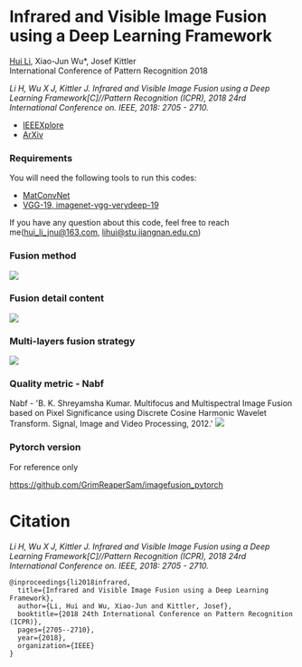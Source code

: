 # Infrared and Visible Image Fusion using a Deep Learning Framework

[Hui Li](https://hli1221.github.io/), Xiao-Jun Wu*, Josef Kittler  
International Conference of Pattern Recognition 2018

*Li H, Wu X J, Kittler J. Infrared and Visible Image Fusion using a Deep Learning Framework[C]//Pattern Recognition (ICPR), 2018 24rd International Conference on. IEEE, 2018: 2705 - 2710.*

- [IEEEXplore](https://ieeexplore.ieee.org/document/8546006)
- [ArXiv](https://arxiv.org/abs/1804.06992)


### Requirements
You will need the following tools to run this codes:
- [MatConvNet](http://www.vlfeat.org/matconvnet/)
- [VGG-19, imagenet-vgg-verydeep-19](http://www.vlfeat.org/matconvnet/pretrained/)


If you have any question about this code, feel free to reach me(hui_li_jnu@163.com, lihui@stu.jiangnan.edu.cn) 


### Fusion method
![](https://github.com/hli1221/imagefusion_deeplearning/blob/master/framework/framework_method.png)

### Fusion detail content
![](https://github.com/hli1221/imagefusion_deeplearning/blob/master/framework/fusion_detail.png)

### Multi-layers fusion strategy
![](https://github.com/hli1221/imagefusion_deeplearning/blob/master/framework/fusion_strategy.png)

### Quality metric - Nabf
Nabf - 'B. K. Shreyamsha Kumar. Multifocus and Multispectral Image Fusion based on Pixel Significance using Discrete Cosine Harmonic Wavelet Transform. Signal, Image and Video Processing, 2012.'
![](https://github.com/hli1221/imagefusion_deeplearning/blob/master/framework/Nabf.png)


### Pytorch version

For reference only

https://github.com/GrimReaperSam/imagefusion_pytorch

# Citation

*Li H, Wu X J, Kittler J. Infrared and Visible Image Fusion using a Deep Learning Framework[C]//Pattern Recognition (ICPR), 2018 24rd International Conference on. IEEE, 2018: 2705 - 2710.*

```
@inproceedings{li2018infrared,
  title={Infrared and Visible Image Fusion using a Deep Learning Framework},
  author={Li, Hui and Wu, Xiao-Jun and Kittler, Josef},
  booktitle={2018 24th International Conference on Pattern Recognition (ICPR)},
  pages={2705--2710},
  year={2018},
  organization={IEEE}
}
```
